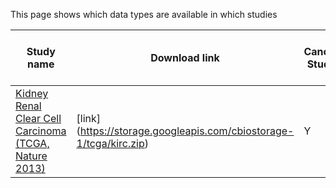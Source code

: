 This page shows which data types are available in which studies

Study name | Download link | Cancer Study | Cancer Type | Clinical Data | Discrete Copy Number Data | Log2 Copy Number Data | Segmented Data | Expression Data | Mutation Data | Fusion Data | Methylation Data | RPPA Data | Case Lists | Timeline Data | Gistic Data | Mutsig Data 
--- | --- | --- | --- | --- | --- | --- | --- | --- | --- | --- | --- | --- | --- | --- | --- | ---
[Kidney Renal Clear Cell Carcinoma (TCGA, Nature 2013)](http://www.cbioportal.org/study?id=kirc_tcga_pub) | [link] (https://storage.googleapis.com/cbiostorage-1/tcga/kirc.zip) | Y |  | Y | Y | Y | Y | Y | Y |  | Y | Y | Y |  | Y | Y

